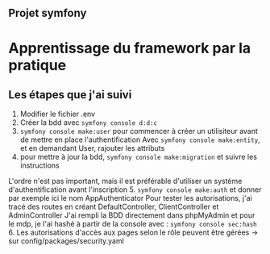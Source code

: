 ## Projet symfony

# Apprentissage du framework par la pratique
 ## Les étapes que j'ai suivi
1. Modifier le fichier .env
2. Créer la bdd avec `symfony console d:d:c`
3. `symfony console make:user` pour commencer à créer un utilisiteur avant de mettre en place l'authentification
Avec `symfony console make:entity`, et en demandant User, rajouter les attributs
4. pour mettre à jour la bdd, `symfony console make:migration` et suivre les instructions

L'ordre n'est pas important, mais il est préférable d'utiliser un système d'authentification avant l'inscription
5. `symfony console make:auth` et donner par exemple ici le nom AppAuthenticator
Pour tester les autorisations, j'ai tracé des routes en créant DefaultController, ClientController et AdminController
J'ai rempli la BDD directement dans phpMyAdmin et pour le mdp, je l'ai hashé à partir de la console avec :
`symfony console sec:hash`
6. Les autorisations d'accès aux pages selon le rôle peuvent être gérées 
-> sur config/packages/security.yaml
